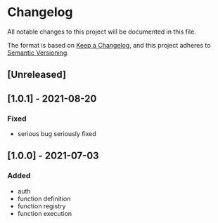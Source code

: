 # Changelog
All notable changes to this project will be documented in this file.

The format is based on [Keep a Changelog](https://keepachangelog.com/en/1.0.0/),
and this project adheres to [Semantic Versioning](https://semver.org/spec/v2.0.0.html).

## [Unreleased]

## [1.0.1] - 2021-08-20

### Fixed
- serious bug seriously fixed

## [1.0.0] - 2021-07-03

### Added
- auth
- function definition
- function registry
- function execution
